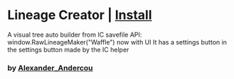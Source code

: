 # Lineage Creator | [Install](https://raw.githubusercontent.com/InfiniteCraftCommunity/userscripts/master/userscripts/Visual_Lineage_Creator/index.user.js)

A visual tree auto builder from IC savefile
API: window.RawLineageMaker("Waffle")
now with UI 
It has a settings button in the settings button made by the IC helper
### by [Alexander_Andercou](https://github.com/24sanduAlexandru)
